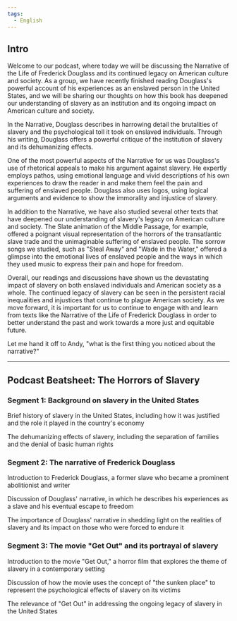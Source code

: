 ```yaml
---
tags:
  - English
---
```



## Intro

Welcome to our podcast, where today we will be discussing the Narrative of the Life of Frederick Douglass and its continued legacy on American culture and society. As a group, we have recently finished reading Douglass's powerful account of his experiences as an enslaved person in the United States, and we will be sharing our thoughts on how this book has deepened our understanding of slavery as an institution and its ongoing impact on American culture and society.

In the Narrative, Douglass describes in harrowing detail the brutalities of slavery and the psychological toll it took on enslaved individuals. Through his writing, Douglass offers a powerful critique of the institution of slavery and its dehumanizing effects.

One of the most powerful aspects of the Narrative for us was Douglass's use of rhetorical appeals to make his argument against slavery. He expertly employs pathos, using emotional language and vivid descriptions of his own experiences to draw the reader in and make them feel the pain and suffering of enslaved people. Douglass also uses logos, using logical arguments and evidence to show the immorality and injustice of slavery.

In addition to the Narrative, we have also studied several other texts that have deepened our understanding of slavery's legacy on American culture and society. The Slate animation of the Middle Passage, for example, offered a poignant visual representation of the horrors of the transatlantic slave trade and the unimaginable suffering of enslaved people. The sorrow songs we studied, such as "Steal Away" and "Wade in the Water," offered a glimpse into the emotional lives of enslaved people and the ways in which they used music to express their pain and hope for freedom.

Overall, our readings and discussions have shown us the devastating impact of slavery on both enslaved individuals and American society as a whole. The continued legacy of slavery can be seen in the persistent racial inequalities and injustices that continue to plague American society. As we move forward, it is important for us to continue to engage with and learn from texts like the Narrative of the Life of Frederick Douglass in order to better understand the past and work towards a more just and equitable future.

Let me hand it off to Andy, "what is the first thing you noticed about the narrative?"

---

## Podcast Beatsheet: The Horrors of Slavery
  

### Segment 1: Background on slavery in the United States

Brief history of slavery in the United States, including how it was justified and the role it played in the country's economy

The dehumanizing effects of slavery, including the separation of families and the denial of basic human rights

  

### Segment 2: The narrative of Frederick Douglass

Introduction to Frederick Douglass, a former slave who became a prominent abolitionist and writer

Discussion of Douglass' narrative, in which he describes his experiences as a slave and his eventual escape to freedom

The importance of Douglass' narrative in shedding light on the realities of slavery and its impact on those who were forced to endure it

  

### Segment 3: The movie "Get Out" and its portrayal of slavery

Introduction to the movie "Get Out," a horror film that explores the theme of slavery in a contemporary setting

Discussion of how the movie uses the concept of "the sunken place" to represent the psychological effects of slavery on its victims

The relevance of "Get Out" in addressing the ongoing legacy of slavery in the United States